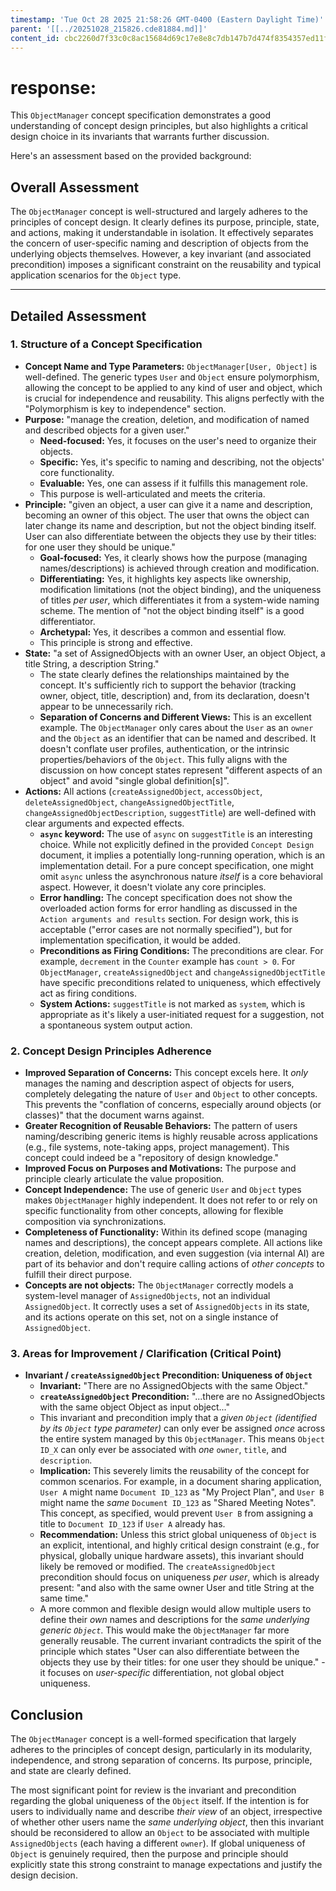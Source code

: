 ```yaml
---
timestamp: 'Tue Oct 28 2025 21:58:26 GMT-0400 (Eastern Daylight Time)'
parent: '[[../20251028_215826.cde81884.md]]'
content_id: cbc2260d7f33c0c8ac15684d69c17e8e8c7db147b7d474f8354357ed11f4d88a
---
```


# response:

This `ObjectManager` concept specification demonstrates a good understanding of concept design principles, but also highlights a critical design choice in its invariants that warrants further discussion.

Here's an assessment based on the provided background:

## Overall Assessment

The `ObjectManager` concept is well-structured and largely adheres to the principles of concept design. It clearly defines its purpose, principle, state, and actions, making it understandable in isolation. It effectively separates the concern of user-specific naming and description of objects from the underlying objects themselves. However, a key invariant (and associated precondition) imposes a significant constraint on the reusability and typical application scenarios for the `Object` type.

***

## Detailed Assessment

### 1. Structure of a Concept Specification

* **Concept Name and Type Parameters:** `ObjectManager[User, Object]` is well-defined. The generic types `User` and `Object` ensure polymorphism, allowing the concept to be applied to any kind of user and object, which is crucial for independence and reusability. This aligns perfectly with the "Polymorphism is key to independence" section.
* **Purpose:** "manage the creation, deletion, and modification of named and described objects for a given user."
  * **Need-focused:** Yes, it focuses on the user's need to organize their objects.
  * **Specific:** Yes, it's specific to naming and describing, not the objects' core functionality.
  * **Evaluable:** Yes, one can assess if it fulfills this management role.
  * This purpose is well-articulated and meets the criteria.
* **Principle:** "given an object, a user can give it a name and description, becoming an owner of this object. The user that owns the object can later change its name and description, but not the object binding itself. User can also differentiate between the objects they use by their titles: for one user they should be unique."
  * **Goal-focused:** Yes, it clearly shows how the purpose (managing names/descriptions) is achieved through creation and modification.
  * **Differentiating:** Yes, it highlights key aspects like ownership, modification limitations (not the object binding), and the uniqueness of titles *per user*, which differentiates it from a system-wide naming scheme. The mention of "not the object binding itself" is a good differentiator.
  * **Archetypal:** Yes, it describes a common and essential flow.
  * This principle is strong and effective.
* **State:** "a set of AssignedObjects with an owner User, an object Object, a title String, a description String."
  * The state clearly defines the relationships maintained by the concept. It's sufficiently rich to support the behavior (tracking owner, object, title, description) and, from its declaration, doesn't appear to be unnecessarily rich.
  * **Separation of Concerns and Different Views:** This is an excellent example. The `ObjectManager` only cares about the `User` as an `owner` and the `Object` as an identifier that can be named and described. It doesn't conflate user profiles, authentication, or the intrinsic properties/behaviors of the `Object`. This fully aligns with the discussion on how concept states represent "different aspects of an object" and avoid "single global definition\[s]".
* **Actions:** All actions (`createAssignedObject`, `accessObject`, `deleteAssignedObject`, `changeAssignedObjectTitle`, `changeAssignedObjectDescription`, `suggestTitle`) are well-defined with clear arguments and expected effects.
  * **`async` keyword:** The use of `async` on `suggestTitle` is an interesting choice. While not explicitly defined in the provided `Concept Design` document, it implies a potentially long-running operation, which is an implementation detail. For a pure concept specification, one might omit `async` unless the asynchronous nature *itself* is a core behavioral aspect. However, it doesn't violate any core principles.
  * **Error handling:** The concept specification does not show the overloaded action forms for error handling as discussed in the `Action arguments and results` section. For design work, this is acceptable ("error cases are not normally specified"), but for implementation specification, it would be added.
  * **Preconditions as Firing Conditions:** The preconditions are clear. For example, `decrement` in the `Counter` example has `count > 0`. For `ObjectManager`, `createAssignedObject` and `changeAssignedObjectTitle` have specific preconditions related to uniqueness, which effectively act as firing conditions.
  * **System Actions:** `suggestTitle` is not marked as `system`, which is appropriate as it's likely a user-initiated request for a suggestion, not a spontaneous system output action.

### 2. Concept Design Principles Adherence

* **Improved Separation of Concerns:** This concept excels here. It *only* manages the naming and description aspect of objects for users, completely delegating the nature of `User` and `Object` to other concepts. This prevents the "conflation of concerns, especially around objects (or classes)" that the document warns against.
* **Greater Recognition of Reusable Behaviors:** The pattern of users naming/describing generic items is highly reusable across applications (e.g., file systems, note-taking apps, project management). This concept could indeed be a "repository of design knowledge."
* **Improved Focus on Purposes and Motivations:** The purpose and principle clearly articulate the value proposition.
* **Concept Independence:** The use of generic `User` and `Object` types makes `ObjectManager` highly independent. It does not refer to or rely on specific functionality from other concepts, allowing for flexible composition via synchronizations.
* **Completeness of Functionality:** Within its defined scope (managing names and descriptions), the concept appears complete. All actions like creation, deletion, modification, and even suggestion (via internal AI) are part of its behavior and don't require calling actions of *other concepts* to fulfill their direct purpose.
* **Concepts are not objects:** The `ObjectManager` correctly models a system-level manager of `AssignedObjects`, not an individual `AssignedObject`. It correctly uses a set of `AssignedObjects` in its state, and its actions operate on this set, not on a single instance of `AssignedObject`.

### 3. Areas for Improvement / Clarification (Critical Point)

* **Invariant / `createAssignedObject` Precondition: Uniqueness of `Object`**
  * **Invariant:** "There are no AssignedObjects with the same Object."
  * **`createAssignedObject` Precondition:** "...there are no AssignedObjects with the same object Object as input object..."
  * This invariant and precondition imply that a *given `Object` (identified by its `Object` type parameter)* can only ever be assigned *once* across the entire system managed by this `ObjectManager`. This means `Object ID_X` can only ever be associated with *one* `owner`, `title`, and `description`.
  * **Implication:** This severely limits the reusability of the concept for common scenarios. For example, in a document sharing application, `User A` might name `Document ID_123` as "My Project Plan", and `User B` might name the *same* `Document ID_123` as "Shared Meeting Notes". This concept, as specified, would prevent `User B` from assigning a title to `Document ID_123` if `User A` already has.
  * **Recommendation:** Unless this strict global uniqueness of `Object` is an explicit, intentional, and highly critical design constraint (e.g., for physical, globally unique hardware assets), this invariant should likely be removed or modified. The `createAssignedObject` precondition should focus on uniqueness *per user*, which is already present: "and also with the same owner User and title String at the same time."
  * A more common and flexible design would allow multiple users to define their *own* names and descriptions for the *same underlying generic `Object`*. This would make the `ObjectManager` far more generally reusable. The current invariant contradicts the spirit of the principle which states "User can also differentiate between the objects they use by their titles: for one user they should be unique." - it focuses on *user-specific* differentiation, not global object uniqueness.

## Conclusion

The `ObjectManager` concept is a well-formed specification that largely adheres to the principles of concept design, particularly in its modularity, independence, and strong separation of concerns. Its purpose, principle, and state are clearly defined.

The most significant point for review is the invariant and precondition regarding the global uniqueness of the `Object` itself. If the intention is for users to individually name and describe *their view* of an object, irrespective of whether other users name the *same underlying object*, then this invariant should be reconsidered to allow an `Object` to be associated with multiple `AssignedObjects` (each having a different `owner`). If global uniqueness of `Object` is genuinely required, then the purpose and principle should explicitly state this strong constraint to manage expectations and justify the design decision.
